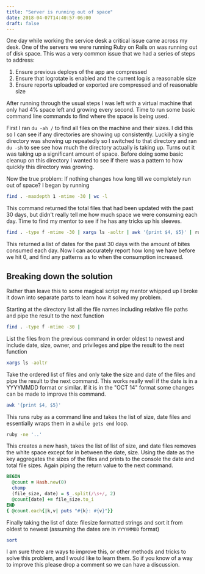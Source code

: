 ```yaml
---
title: "Server is running out of space"
date: 2018-04-07T14:40:57-06:00
draft: false
---
```


One day while working the service desk a critical issue came across my desk. One of the servers we were running Ruby on Rails on was running out of disk space. This was a very common issue that we had a series of steps to address:
1. Ensure previous deploys of the app are compressed
2. Ensure that logrotate is enabled and the current log is a reasonable size
3. Ensure reports uploaded or exported are compressed and of reasonable size

After running through the usual steps I was left with a virtual machine that only had 4% space left and growing every second. Time to run some basic command line commands to find where the space is being used.

First I ran `du -ah /` to find all files on the machine and their sizes. I did this so I can see if any directories are showing up consistently. Luckily a single directory was showing up repeatedly so I switched to that directory and ran `du -sh` to see see how much the directory actually is taking up. Turns out it was taking up a significant amount of space. Before doing some basic cleanup on this directory I wanted to see if there was a pattern to how quickly this directory was growing.

Now the true problem: If nothing changes how long till we completely run out of space? I began by running

```bash
find . -maxdepth 1 -mtime -30 | wc -l
```

This command returned the total files that had been updated with the past 30 days, but didn't really tell me how much space we were consuming each day. Time to find my mentor to see if he has any tricks up his sleeves.

```bash
find . -type f -mtime -30 | xargs ls -aoltr | awk '{print $4, $5}' | ruby -ne 'BEGIN { @count = Hash.new(0) }; chomp; (file_size, date) = $_.split(/\s+/, 2); @count[date] += file_size.to_i; END { @count.each{|k,v| puts "#{k}: #{v}"}}' | sort
```

This returned a list of dates for the past 30 days with the amount of bites consumed each day. Now I can accurately report how long we have before we hit 0, and find any patterns as to when the consumption increased.

## Breaking down the solution

Rather than leave this to some magical script my mentor whipped up I broke it down into separate parts to learn how it solved my problem.

Starting at the directory list all the file names including relative file paths and pipe the result to the next function

```bash
find . -type f -mtime -30 |
```

List the files from the previous command in order oldest to newest and include date, size, owner, and privileges and pipe the result to the next function
```bash
xargs ls -aoltr
```

Take the ordered list of files and only take the size and date of the files and pipe the result to the next command. This works really well if the date is in a YYYYMMDD format or similar. If it is in the "OCT 14" format some changes can be made to improve this command.
```bash
awk '{print $4, $5}'
```

This runs ruby as a command line and takes the list of size, date files and essentially wraps them in a `while gets end` loop.
```bash
ruby -ne '..'
```

This creates a new hash, takes the list of list of size, and date files removes the white space except for in between the date, size. Using the date as the key aggregates the sizes of the files and prints to the console the date and total file sizes. Again piping the return value to the next command.
```ruby
BEGIN
  @count = Hash.new(0)
  chomp
  (file_size, date) = $_.split(/\s+/, 2)
  @count[date] += file_size.to_i
END
{ @count.each{|k,v| puts "#{k}: #{v}"}}
```

Finally taking the list of date: filesize formatted strings and sort it from oldest to newest (assuming the dates are in `YYYYMMDD` format)
```bash
sort
```

I am sure there are ways to improve this, or other methods and tricks to solve this problem, and I would like to learn them. So if you know of a way to improve this please drop a comment so we can have a discussion.